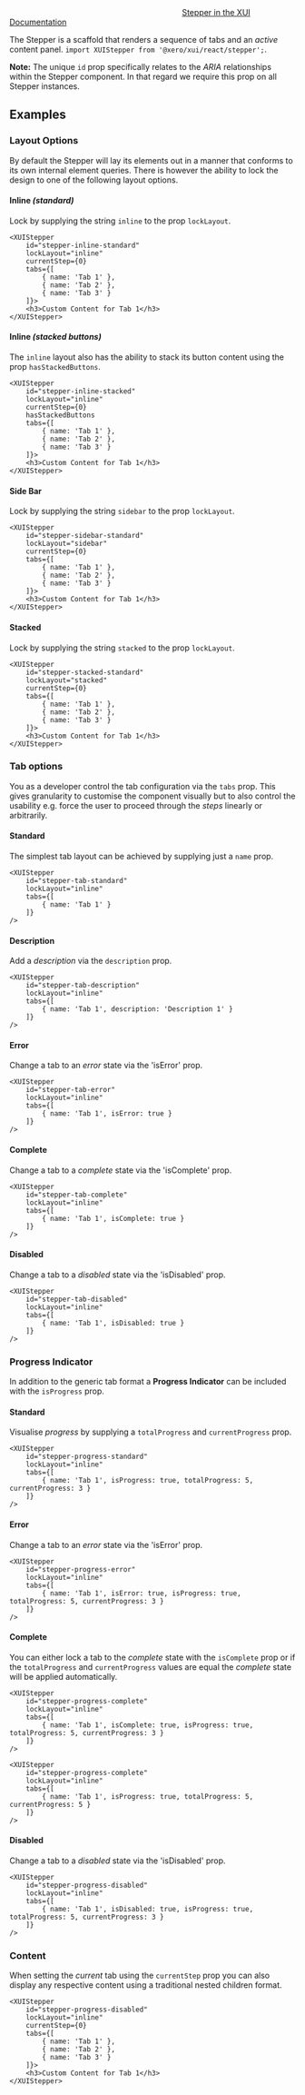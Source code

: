 <div class="xui-margin-vertical">
		<svg focusable="false" class="xui-icon xui-icon-inline xui-icon-large xui-icon-color-blue">
			<use xlink:href="#xui-icon-bookmark" role="presentation"/>
		</svg>
		<a href="../section-building-blocks-steps.html">Stepper in the XUI Documentation</a>
</div>

The Stepper is a scaffold that renders a sequence of tabs and an *active* content panel. `import XUIStepper from '@xero/xui/react/stepper';`.

**Note:** The unique `id` prop specifically relates to the *ARIA* relationships within the Stepper component. In that regard we require this prop on all Stepper instances.

## Examples

### Layout Options

By default the Stepper will lay its elements out in a manner that conforms to its own internal element queries. There is however the ability to lock the design to one of the following layout options.

#### Inline *(standard)*

Lock by supplying the string `inline` to the prop `lockLayout`.

```
<XUIStepper
	id="stepper-inline-standard"
	lockLayout="inline"
	currentStep={0}
	tabs={[
		{ name: 'Tab 1' },
		{ name: 'Tab 2' },
		{ name: 'Tab 3' }
	]}>
	<h3>Custom Content for Tab 1</h3>
</XUIStepper>
```

#### Inline *(stacked buttons)*

The `inline` layout also has the ability to stack its button content using the prop `hasStackedButtons`.

```
<XUIStepper
	id="stepper-inline-stacked"
	lockLayout="inline"
	currentStep={0}
	hasStackedButtons
	tabs={[
		{ name: 'Tab 1' },
		{ name: 'Tab 2' },
		{ name: 'Tab 3' }
	]}>
	<h3>Custom Content for Tab 1</h3>
</XUIStepper>
```

#### Side Bar

Lock by supplying the string `sidebar` to the prop `lockLayout`.

```
<XUIStepper
	id="stepper-sidebar-standard"
	lockLayout="sidebar"
	currentStep={0}
	tabs={[
		{ name: 'Tab 1' },
		{ name: 'Tab 2' },
		{ name: 'Tab 3' }
	]}>
	<h3>Custom Content for Tab 1</h3>
</XUIStepper>
```

#### Stacked

Lock by supplying the string `stacked` to the prop `lockLayout`.

```
<XUIStepper
	id="stepper-stacked-standard"
	lockLayout="stacked"
	currentStep={0}
	tabs={[
		{ name: 'Tab 1' },
		{ name: 'Tab 2' },
		{ name: 'Tab 3' }
	]}>
	<h3>Custom Content for Tab 1</h3>
</XUIStepper>
```

### Tab options

You as a developer control the tab configuration via the `tabs` prop. This gives granularity to customise the component visually but to also control the usability e.g. force the user to proceed through the *steps* linearly or arbitrarily.

#### Standard

The simplest tab layout can be achieved by supplying just a `name` prop.

```
<XUIStepper
	id="stepper-tab-standard"
	lockLayout="inline"
	tabs={[
		{ name: 'Tab 1' }
	]}
/>
```

#### Description

Add a *description* via the `description` prop.

```
<XUIStepper
	id="stepper-tab-description"
	lockLayout="inline"
	tabs={[
		{ name: 'Tab 1', description: 'Description 1' }
	]}
/>
```

#### Error

Change a tab to an *error* state via the 'isError' prop.

```
<XUIStepper
	id="stepper-tab-error"
	lockLayout="inline"
	tabs={[
		{ name: 'Tab 1', isError: true }
	]}
/>
```

#### Complete

Change a tab to a *complete* state via the 'isComplete' prop.

```
<XUIStepper
	id="stepper-tab-complete"
	lockLayout="inline"
	tabs={[
		{ name: 'Tab 1', isComplete: true }
	]}
/>
```

#### Disabled

Change a tab to a *disabled* state via the 'isDisabled' prop.

```
<XUIStepper
	id="stepper-tab-disabled"
	lockLayout="inline"
	tabs={[
		{ name: 'Tab 1', isDisabled: true }
	]}
/>
```

### Progress Indicator

In addition to the generic tab format a **Progress Indicator** can be included with the `isProgress` prop.

#### Standard

Visualise *progress* by supplying a `totalProgress` and `currentProgress` prop.

```
<XUIStepper
	id="stepper-progress-standard"
	lockLayout="inline"
	tabs={[
		{ name: 'Tab 1', isProgress: true, totalProgress: 5, currentProgress: 3 }
	]}
/>
```

#### Error

Change a tab to an *error* state via the 'isError' prop.

```
<XUIStepper
	id="stepper-progress-error"
	lockLayout="inline"
	tabs={[
		{ name: 'Tab 1', isError: true, isProgress: true, totalProgress: 5, currentProgress: 3 }
	]}
/>
```

#### Complete

You can either lock a tab to the *complete* state with the `isComplete` prop or if the `totalProgress` and `currentProgress` values are equal the *complete* state will be applied automatically.

```
<XUIStepper
	id="stepper-progress-complete"
	lockLayout="inline"
	tabs={[
		{ name: 'Tab 1', isComplete: true, isProgress: true, totalProgress: 5, currentProgress: 3 }
	]}
/>
```

```
<XUIStepper
	id="stepper-progress-complete"
	lockLayout="inline"
	tabs={[
		{ name: 'Tab 1', isProgress: true, totalProgress: 5, currentProgress: 5 }
	]}
/>
```

#### Disabled

Change a tab to a *disabled* state via the 'isDisabled' prop.

```
<XUIStepper
	id="stepper-progress-disabled"
	lockLayout="inline"
	tabs={[
		{ name: 'Tab 1', isDisabled: true, isProgress: true, totalProgress: 5, currentProgress: 3 }
	]}
/>
```

### Content

When setting the *current* tab using the `currentStep` prop you can also display any respective content using a traditional nested children format.

```
<XUIStepper
	id="stepper-progress-disabled"
	lockLayout="inline"
	currentStep={0}
	tabs={[
		{ name: 'Tab 1' },
		{ name: 'Tab 2' },
		{ name: 'Tab 3' }
	]}>
	<h3>Custom Content for Tab 1</h3>
</XUIStepper>
```
